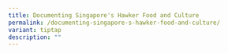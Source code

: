 ```yaml
---
title: Documenting Singapore's Hawker Food and Culture
permalink: /documenting-singapore-s-hawker-food-and-culture/
variant: tiptap
description: ""
---
```

